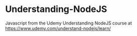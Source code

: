 # Understanding-NodeJS

Javascript from the Udemy Understanding NodeJS course at https://www.udemy.com/understand-nodejs/learn/

